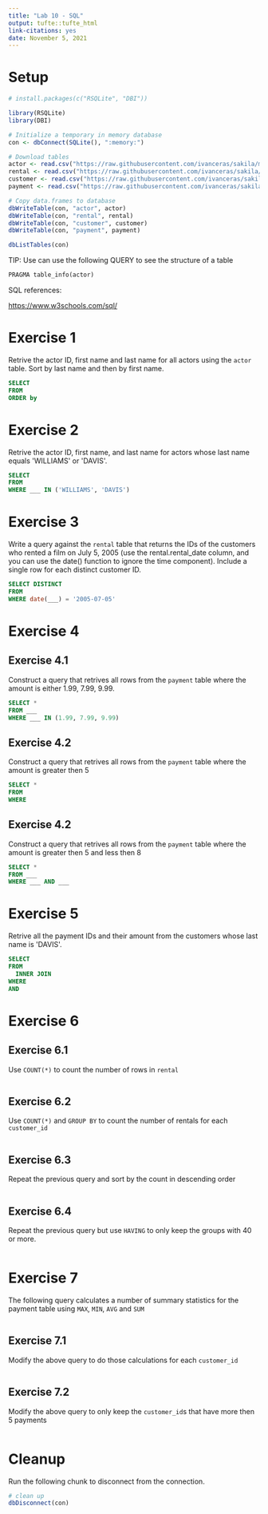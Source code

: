 ```yaml
---
title: "Lab 10 - SQL"
output: tufte::tufte_html
link-citations: yes
date: November 5, 2021
---
```


# Setup






```r
# install.packages(c("RSQLite", "DBI"))

library(RSQLite)
library(DBI)

# Initialize a temporary in memory database
con <- dbConnect(SQLite(), ":memory:")

# Download tables
actor <- read.csv("https://raw.githubusercontent.com/ivanceras/sakila/master/csv-sakila-db/actor.csv")
rental <- read.csv("https://raw.githubusercontent.com/ivanceras/sakila/master/csv-sakila-db/rental.csv")
customer <- read.csv("https://raw.githubusercontent.com/ivanceras/sakila/master/csv-sakila-db/customer.csv")
payment <- read.csv("https://raw.githubusercontent.com/ivanceras/sakila/master/csv-sakila-db/payment_p2007_01.csv")

# Copy data.frames to database
dbWriteTable(con, "actor", actor)
dbWriteTable(con, "rental", rental)
dbWriteTable(con, "customer", customer)
dbWriteTable(con, "payment", payment)
```


```r
dbListTables(con)
```

TIP: Use can use the following QUERY to see the structure of a table


```sql
PRAGMA table_info(actor)
```

SQL references:

https://www.w3schools.com/sql/

# Exercise 1

Retrive the actor ID, first name and last name for all actors using the `actor` table. Sort by last name and then by first name.


```sql
SELECT
FROM
ORDER by
```

# Exercise 2

Retrive the actor ID, first name, and last name for actors whose last name equals 'WILLIAMS' or 'DAVIS'.


```sql
SELECT 
FROM 
WHERE ___ IN ('WILLIAMS', 'DAVIS')
```

# Exercise 3

Write a query against the `rental` table that returns the IDs of the customers who rented a film on July 5, 2005 (use the rental.rental_date column, and you can use the date() function to ignore the time component). Include a single row for each distinct customer ID. 


```sql
SELECT DISTINCT 
FROM 
WHERE date(___) = '2005-07-05'
```
# Exercise 4

## Exercise 4.1

Construct a query that retrives all rows from the `payment` table where the amount is either 1.99, 7.99, 9.99.


```sql
SELECT *
FROM ___
WHERE ___ IN (1.99, 7.99, 9.99)
```

## Exercise 4.2

Construct a query that retrives all rows from the `payment` table where the amount is greater then 5


```sql
SELECT *
FROM 
WHERE 
```

## Exercise 4.2

Construct a query that retrives all rows from the `payment` table where the amount is greater then 5 and less then 8


```sql
SELECT *
FROM ___
WHERE ___ AND ___
```
# Exercise 5

Retrive all the payment IDs and their amount from the customers whose last name is 'DAVIS'.


```sql
SELECT 
FROM 
  INNER JOIN 
WHERE 
AND 
```

# Exercise 6

## Exercise 6.1

Use `COUNT(*)` to count the number of rows in `rental`


```sql

```

## Exercise 6.2

Use `COUNT(*)` and `GROUP BY` to count the number of rentals for each `customer_id`


```sql

```
## Exercise 6.3

Repeat the previous query and sort by the count in descending order


```sql

```

## Exercise 6.4

Repeat the previous query but use `HAVING` to only keep the groups with 40 or more.


```sql

```

# Exercise 7

The following query calculates a number of summary statistics for the payment table using `MAX`, `MIN`, `AVG` and `SUM`


```sql

```

## Exercise 7.1

Modify the above query to do those calculations for each `customer_id`


```sql

```
## Exercise 7.2

Modify the above query to only keep the `customer_id`s that have more then 5 payments


```sql

```
# Cleanup

Run the following chunk to disconnect from the connection.


```r
# clean up
dbDisconnect(con)
```
